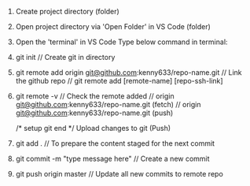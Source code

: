 1. Create project directory (folder)
2. Open project directory via 'Open Folder' in VS Code (folder)
3. Open the 'terminal' in VS Code
Type below command in terminal:
4. git init
   // Create git in directory

5. git remote add origin git@github.com:kenny633/repo-name.git
   // Link the github repo
   // git remote add [remote-name] [repo-ssh-link]

6. git remote -v
   // Check the remote added
   // origin  git@github.com:kenny633/repo-name.git (fetch)
   // origin  git@github.com:kenny633/repo-name.git (push)

   /* setup git end */
Upload changes to git (Push)
7. git add .
   // To prepare the content staged for the next commit

8. git commit -m "type message here"
   // Create a new commit

9. git push origin master
   // Update all new commits to remote repo
